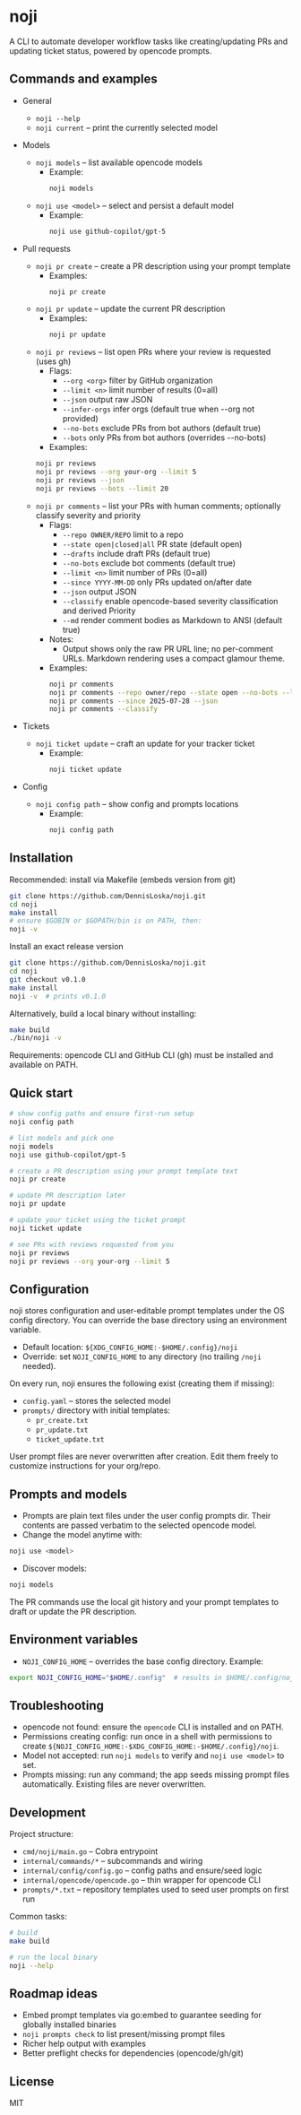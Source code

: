 # noji

A CLI to automate developer workflow tasks like creating/updating PRs and updating ticket status, powered by opencode prompts.

## Commands and examples

- General
  - `noji --help`
  - `noji current` – print the currently selected model

- Models
  - `noji models` – list available opencode models
    - Example:
      ```sh
      noji models
      ```
  - `noji use <model>` – select and persist a default model
    - Example:
      ```sh
      noji use github-copilot/gpt-5
      ```

- Pull requests
  - `noji pr create` – create a PR description using your prompt template
    - Examples:
      ```sh
      noji pr create
      ```
  - `noji pr update` – update the current PR description
    - Examples:
      ```sh
      noji pr update
      ```
   - `noji pr reviews` – list open PRs where your review is requested (uses gh)
      - Flags:
        - `--org <org>` filter by GitHub organization
        - `--limit <n>` limit number of results (0=all)
        - `--json` output raw JSON
        - `--infer-orgs` infer orgs (default true when --org not provided)
        - `--no-bots` exclude PRs from bot authors (default true)
        - `--bots` only PRs from bot authors (overrides --no-bots)
      - Examples:
       ```sh
       noji pr reviews
       noji pr reviews --org your-org --limit 5
       noji pr reviews --json
       noji pr reviews --bots --limit 20
       ```
   - `noji pr comments` – list your PRs with human comments; optionally classify severity and priority
      - Flags:
        - `--repo OWNER/REPO` limit to a repo
        - `--state open|closed|all` PR state (default open)
        - `--drafts` include draft PRs (default true)
        - `--no-bots` exclude bot comments (default true)
        - `--limit <n>` limit number of PRs (0=all)
        - `--since YYYY-MM-DD` only PRs updated on/after date
        - `--json` output JSON
        - `--classify` enable opencode-based severity classification and derived Priority
        - `--md` render comment bodies as Markdown to ANSI (default true)
      - Notes:
        - Output shows only the raw PR URL line; no per-comment URLs. Markdown rendering uses a compact glamour theme.
     - Examples:
       ```sh
       noji pr comments
       noji pr comments --repo owner/repo --state open --no-bots --limit 20
       noji pr comments --since 2025-07-28 --json
       noji pr comments --classify
       ```

- Tickets
  - `noji ticket update` – craft an update for your tracker ticket
    - Example:
      ```sh
      noji ticket update
      ```

- Config
  - `noji config path` – show config and prompts locations
    - Example:
      ```sh
      noji config path
      ```

## Installation

Recommended: install via Makefile (embeds version from git)

```sh
git clone https://github.com/DennisLoska/noji.git
cd noji
make install
# ensure $GOBIN or $GOPATH/bin is on PATH, then:
noji -v
```

Install an exact release version

```sh
git clone https://github.com/DennisLoska/noji.git
cd noji
git checkout v0.1.0
make install
noji -v  # prints v0.1.0
```

Alternatively, build a local binary without installing:

```sh
make build
./bin/noji -v
```

Requirements: opencode CLI and GitHub CLI (gh) must be installed and available on PATH.


## Quick start

```sh
# show config paths and ensure first-run setup
noji config path

# list models and pick one
noji models
noji use github-copilot/gpt-5

# create a PR description using your prompt template text
noji pr create

# update PR description later
noji pr update

# update your ticket using the ticket prompt
noji ticket update

# see PRs with reviews requested from you
noji pr reviews
noji pr reviews --org your-org --limit 5
```

## Configuration

noji stores configuration and user-editable prompt templates under the OS config directory. You can override the base directory using an environment variable.

- Default location: `${XDG_CONFIG_HOME:-$HOME/.config}/noji`
- Override: set `NOJI_CONFIG_HOME` to any directory (no trailing `/noji` needed).

On every run, noji ensures the following exist (creating them if missing):

- `config.yaml` – stores the selected model
- `prompts/` directory with initial templates:
  - `pr_create.txt`
  - `pr_update.txt`
  - `ticket_update.txt`

User prompt files are never overwritten after creation. Edit them freely to customize instructions for your org/repo.

## Prompts and models

- Prompts are plain text files under the user config prompts dir. Their contents are passed verbatim to the selected opencode model.
- Change the model anytime with:

```sh
noji use <model>
```

- Discover models:

```sh
noji models
```

The PR commands use the local git history and your prompt templates to draft or update the PR description.

## Environment variables

- `NOJI_CONFIG_HOME` – overrides the base config directory. Example:

```sh
export NOJI_CONFIG_HOME="$HOME/.config"  # results in $HOME/.config/noji
```

## Troubleshooting

- opencode not found: ensure the `opencode` CLI is installed and on PATH.
- Permissions creating config: run once in a shell with permissions to create `${NOJI_CONFIG_HOME:-$XDG_CONFIG_HOME:-$HOME/.config}/noji`.
- Model not accepted: run `noji models` to verify and `noji use <model>` to set.
- Prompts missing: run any command; the app seeds missing prompt files automatically. Existing files are never overwritten.

## Development

Project structure:

- `cmd/noji/main.go` – Cobra entrypoint
- `internal/commands/*` – subcommands and wiring
- `internal/config/config.go` – config paths and ensure/seed logic
- `internal/opencode/opencode.go` – thin wrapper for opencode CLI
- `prompts/*.txt` – repository templates used to seed user prompts on first run

Common tasks:

```sh
# build
make build

# run the local binary
noji --help
```

## Roadmap ideas

- Embed prompt templates via go:embed to guarantee seeding for globally installed binaries
- `noji prompts check` to list present/missing prompt files
- Richer help output with examples
- Better preflight checks for dependencies (opencode/gh/git)

## License

MIT
